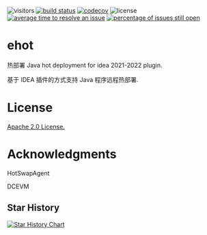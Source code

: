 
![visitors](https://visitor-badge.glitch.me/badge?page_id=colosobo.ehot&left_color=green&right_color=red)
[![build status](https://travis-ci.com/colosobo/ehot.svg?branch=master)](https://travis-ci.com/colosobo/ehot)
[![codecov](https://codecov.io/gh/colosobo/ehot/branch/master/graph/badge.svg)](https://codecov.io/gh/colosobo/ehot)
![license](https://img.shields.io/github/license/colosobo/ehot.svg)
[![average time to resolve an issue](http://isitmaintained.com/badge/resolution/colosobo/ehot.svg)](http://isitmaintained.com/project/colosobo/ehot "average time to resolve an issue")
[![percentage of issues still open](http://isitmaintained.com/badge/open/colosobo/ehot.svg)](http://isitmaintained.com/project/colosobo/ehot "percentage of issues still open")

# ehot
热部署 Java hot deployment for idea 2021-2022 plugin.

基于 IDEA 插件的方式支持 Java 程序远程热部署.

# License

[Apache 2.0 License.](https://github.com/colosobo/ehot/blob/main/LICENSE)


# Acknowledgments

HotSwapAgent

DCEVM

## Star History

[![Star History Chart](https://api.star-history.com/svg?repos=colosobo/ehot&type=Date)](https://star-history.com/#colosobo/ehot&Date)

